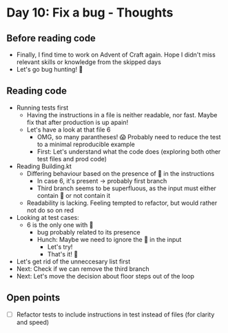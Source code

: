 # Day 10: Fix a bug - Thoughts

## Before reading code

- Finally, I find time to work on Advent of Craft again. Hope I didn't miss relevant skills or knowledge from the skipped days
- Let's go bug hunting! 🐞

## Reading code

- Running tests first
    - Having the instructions in a file is neither readable, nor fast. Maybe fix that after production is up apain!
    - Let's have a look at that file 6
      - OMG, so many parantheses! 😱 Probably need to reduce the test to a minimal reproducible example
      - First: Let's understand what the code does (exploring both other test files and prod code)
- Reading Building.kt
  - Differing behaviour based on the presence of 🧝 in the instructions
    - In case 6, it's present -> probably first branch 
    - Third branch seems to be superfluous, as the input must either contain 🧝 or not contain it 
  - Readability is lacking. Feeling tempted to refactor, but would rather not do so on red
- Looking at test cases:
  - 6 is the only one with 🧝
    - bug probably related to its presence
    - Hunch: Maybe we need to ignore the 🧝 in the input
      - Let's try!
      - That's it! 🎉
- Let's get rid of the unneccesary list first
- Next: Check if we can remove the third branch
- Next: Let's move the decision about floor steps out of the loop

## Open points

- [ ] Refactor tests to include instructions in test instead of files (for clarity and speed)